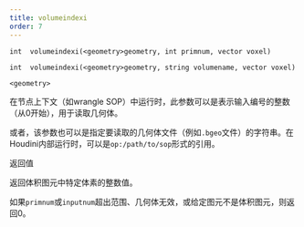 ```yaml
---
title: volumeindexi
order: 7
---
```


`int  volumeindexi(<geometry>geometry, int primnum, vector voxel)`

`int  volumeindexi(<geometry>geometry, string volumename, vector voxel)`

`<geometry>`

在节点上下文（如wrangle SOP）中运行时，此参数可以是表示输入编号的整数（从0开始），用于读取几何体。

或者，该参数也可以是指定要读取的几何体文件（例如`.bgeo`文件）的字符串。在Houdini内部运行时，可以是`op:/path/to/sop`形式的引用。

返回值

返回体积图元中特定体素的整数值。

如果`primnum`或`inputnum`超出范围、几何体无效，或给定图元不是体积图元，则返回0。
